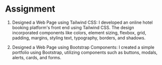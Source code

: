 # Assignment

1) Designed a Web Page using Tailwind CSS:
   I developed an online hotel booking platform's front end using Tailwind CSS. The design incorporated components like colors, element sizing, flexbox, grid, padding, margins, styling text, typography, borders, and 
   shadows.

2) Designed a Web Page using Bootstrap Components:
   I created a simple portfolio using Bootstrap, utilizing components such as buttons, modals, alerts, cards, and forms.
